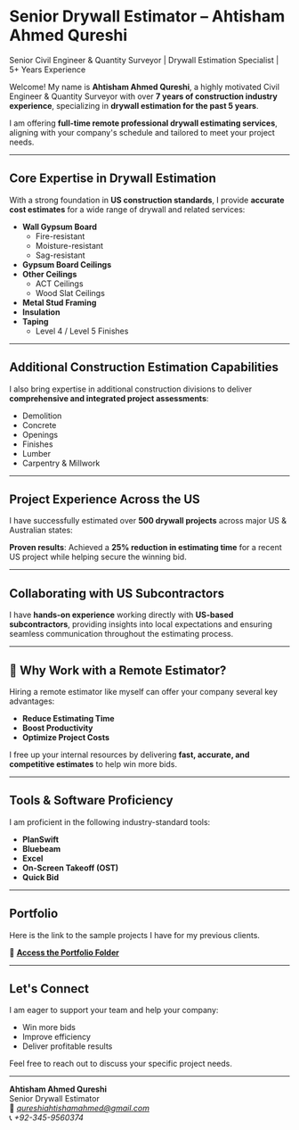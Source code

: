 # Senior Drywall Estimator – Ahtisham Ahmed Qureshi

Senior Civil Engineer & Quantity Surveyor | Drywall Estimation Specialist | 5+ Years Experience

Welcome! My name is **Ahtisham Ahmed Qureshi**, a highly motivated Civil Engineer & Quantity Surveyor with over **7 years of construction industry experience**, specializing in **drywall estimation for the past 5 years**.

I am offering **full-time remote professional drywall estimating services**, aligning with your company's schedule and tailored to meet your project needs.

---

## Core Expertise in Drywall Estimation

With a strong foundation in **US construction standards**, I provide **accurate cost estimates** for a wide range of drywall and related services:

- **Wall Gypsum Board**  
  - Fire-resistant  
  - Moisture-resistant  
  - Sag-resistant  
- **Gypsum Board Ceilings**
- **Other Ceilings**  
  - ACT Ceilings  
  - Wood Slat Ceilings  
- **Metal Stud Framing**
- **Insulation**
- **Taping**  
  - Level 4 / Level 5 Finishes

---

## Additional Construction Estimation Capabilities

I also bring expertise in additional construction divisions to deliver **comprehensive and integrated project assessments**:

- Demolition  
- Concrete  
- Openings  
- Finishes  
- Lumber  
- Carpentry & Millwork  

---

## Project Experience Across the US

I have successfully estimated over **500 drywall projects** across major US & Australian states:

**Proven results**: Achieved a **25% reduction in estimating time** for a recent US project while helping secure the winning bid.

---

## Collaborating with US Subcontractors

I have **hands-on experience** working directly with **US-based subcontractors**, providing insights into local expectations and ensuring seamless communication throughout the estimating process.

---

## 💼 Why Work with a Remote Estimator?

Hiring a remote estimator like myself can offer your company several key advantages:

-  **Reduce Estimating Time**  
-  **Boost Productivity**  
-  **Optimize Project Costs**

I free up your internal resources by delivering **fast, accurate, and competitive estimates** to help win more bids.

---

## Tools & Software Proficiency

I am proficient in the following industry-standard tools:

- **PlanSwift**
- **Bluebeam**
- **Excel**
- **On-Screen Takeoff (OST)**
- **Quick Bid**

---

## Portfolio

Here is the link to the sample projects I have for my previous clients.

🔗 **[Access the Portfolio Folder](https://drive.google.com/drive/folders/13TWPwXSJJyOJkgusCxpqWe_iYDQ6xiW9?usp=sharing)**

---

## Let's Connect

I am eager to support your team and help your company:

- Win more bids  
- Improve efficiency  
- Deliver profitable results

Feel free to reach out to discuss your specific project needs.

---

**Ahtisham Ahmed Qureshi**  
Senior Drywall Estimator  
📧 *qureshiahtishamahmed@gmail.com*  
📞 *+92-345-9560374*  

